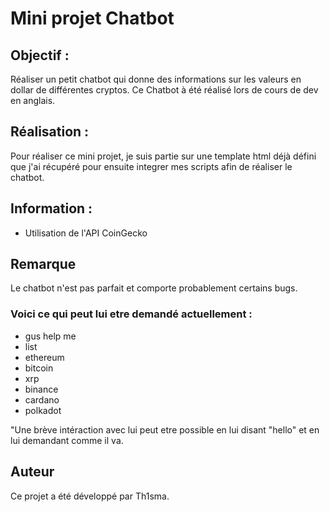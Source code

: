 # Mini projet Chatbot

## Objectif : 
Réaliser un petit chatbot qui donne des informations sur les valeurs en dollar de différentes cryptos. 
Ce Chatbot à été réalisé lors de cours de dev en anglais. 

## Réalisation : 
Pour réaliser ce mini projet, je suis partie sur une template html déjà défini que j'ai récupéré pour ensuite integrer mes scripts afin de réaliser le chatbot.

## Information : 
- Utilisation de l'API CoinGecko

## Remarque
Le chatbot n'est pas parfait et comporte probablement certains bugs. 

### Voici ce qui peut lui etre demandé actuellement : 

- gus help me
- list
- ethereum
- bitcoin
- xrp
- binance
- cardano
- polkadot

"Une brève intéraction avec lui peut etre possible en lui disant "hello" et en lui demandant comme il va.

## Auteur
Ce projet a été développé par Th1sma.
